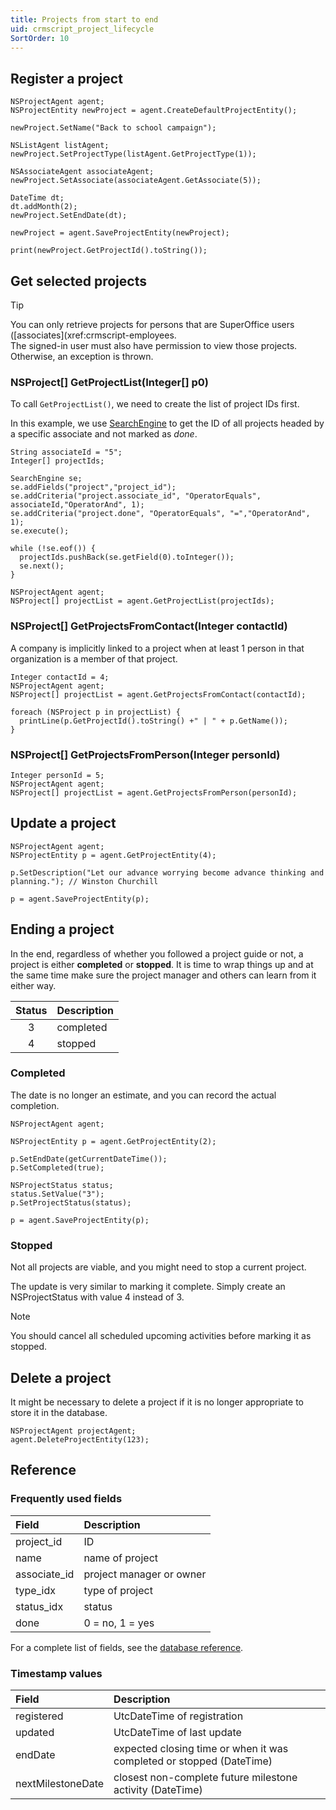 ```yaml
---
title: Projects from start to end
uid: crmscript_project_lifecycle
SortOrder: 10
---
```


## Register a project

```crmscript!
NSProjectAgent agent;
NSProjectEntity newProject = agent.CreateDefaultProjectEntity();

newProject.SetName("Back to school campaign");

NSListAgent listAgent;
newProject.SetProjectType(listAgent.GetProjectType(1));

NSAssociateAgent associateAgent;
newProject.SetAssociate(associateAgent.GetAssociate(5));

DateTime dt;
dt.addMonth(2);
newProject.SetEndDate(dt);

newProject = agent.SaveProjectEntity(newProject);

print(newProject.GetProjectId().toString());
```

## Get selected projects

> [!TIP]
> You can only retrieve projects for persons that are SuperOffice users ([associates](xref:crmscript-employees.<br/>The signed-in user must also have permission to view those projects. Otherwise, an exception is thrown.

### NSProject[] GetProjectList(Integer[] p0)

To call `GetProjectList()`, we need to create the list of project IDs first.

In this example, we use [SearchEngine](xref:crmscript_search_engine) to get the ID of all projects headed by a specific associate and not marked as *done*.

```crmscript
String associateId = "5";
Integer[] projectIds;

SearchEngine se;
se.addFields("project","project_id");
se.addCriteria("project.associate_id", "OperatorEquals", associateId,"OperatorAnd", 1);
se.addCriteria("project.done", "OperatorEquals", "=","OperatorAnd", 1);
se.execute();

while (!se.eof()) {
  projectIds.pushBack(se.getField(0).toInteger());
  se.next();
}

NSProjectAgent agent;
NSProject[] projectList = agent.GetProjectList(projectIds);
```

### NSProject[] GetProjectsFromContact(Integer contactId)

A company is implicitly linked to a project when at least 1 person in that organization is a member of that project.

```crmscript!
Integer contactId = 4;
NSProjectAgent agent;
NSProject[] projectList = agent.GetProjectsFromContact(contactId);

foreach (NSProject p in projectList) {
  printLine(p.GetProjectId().toString() +" | " + p.GetName());
}
```

### NSProject[] GetProjectsFromPerson(Integer personId)

```crmscript
Integer personId = 5;
NSProjectAgent agent;
NSProject[] projectList = agent.GetProjectsFromPerson(personId);
```

## Update a project

```crmscript
NSProjectAgent agent;
NSProjectEntity p = agent.GetProjectEntity(4);

p.SetDescription("Let our advance worrying become advance thinking and planning."); // Winston Churchill

p = agent.SaveProjectEntity(p);
```

## Ending a project

In the end, regardless of whether you followed a project guide or not, a project is either **completed** or **stopped**. It is time to wrap things up and at the same time make sure the project manager and others can learn from it either way.

| Status | Description |
|:------:|:------------|
| 3      | completed   |
| 4      | stopped     |

### Completed

The date is no longer an estimate, and you can record the actual completion.

```crmscript
NSProjectAgent agent;

NSProjectEntity p = agent.GetProjectEntity(2);

p.SetEndDate(getCurrentDateTime());
p.SetCompleted(true);

NSProjectStatus status;
status.SetValue("3");
p.SetProjectStatus(status);

p = agent.SaveProjectEntity(p);
```

### Stopped

Not all projects are viable, and you might need to stop a current project.

The update is very similar to marking it complete. Simply create an NSProjectStatus with value 4 instead of 3.

> [!NOTE]
> You should cancel all scheduled upcoming activities before marking it as stopped.

## Delete a project

It might be necessary to delete a project if it is no longer appropriate to store it in the database.

```crmscript
NSProjectAgent projectAgent;
agent.DeleteProjectEntity(123);
```

## Reference

### Frequently used fields

| Field          | Description                                  |
|:---------------|:---------------------------------------------|
| project_id     | ID                                           |
| name           | name of project                              |
| associate_id   | project manager or owner                     |
| type_idx       | type of project                              |
| status_idx     | status                                       |
| done           | 0 = no, 1 = yes                              |

For a complete list of fields, see the [database reference](https://community.superoffice.com/documentation/SDK/SO.Database/html/Tables-project.htm).

### Timestamp values

| Field             | Description                                               |
|:------------------|:----------------------------------------------------------|
| registered        | UtcDateTime of registration                               |
| updated           | UtcDateTime of last update                                |
| endDate           | expected closing time or when it was completed or stopped (DateTime) |
| nextMilestoneDate | closest non-complete future milestone activity (DateTime) |
